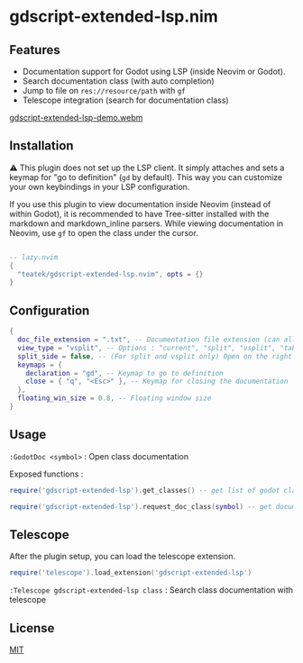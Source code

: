 # gdscript-extended-lsp.nim

## Features

- Documentation support for Godot using LSP (inside Neovim or Godot).
- Search documentation class (with auto completion)
- Jump to file on `res://resource/path` with `gf`
- Telescope integration (search for documentation class)

[gdscript-extended-lsp-demo.webm](https://github.com/user-attachments/assets/52cc29db-2612-4bfd-b963-3217cdb2f3be)

## Installation

⚠️ This plugin does not set up the LSP client. It simply attaches and sets a keymap for "go to definition" (`gd` by default). This way you can customize your own keybindings in your LSP configuration.

If you use this plugin to view documentation inside Neovim (instead of within Godot), it is recommended to have Tree-sitter installed with the markdown and markdown_inline parsers.
While viewing documentation in Neovim, use `gf` to open the class under the cursor.

```lua

-- lazy.nvim
{
  "teatek/gdscript-extended-lsp.nvim", opts = {}
}
```

## Configuration

```lua
{
  doc_file_extension = ".txt", -- Documentation file extension (can allow a better search in buffers list with telescope)
  view_type = "vsplit", -- Options : "current", "split", "vsplit", "tab", "floating"
  split_side = false, -- (For split and vsplit only) Open on the right or top on false and on the left or bottom on true
  keymaps = {
    declaration = "gd", -- Keymap to go to definition
    close = { "q", "<Esc>" }, -- Keymap for closing the documentation
  },
  floating_win_size = 0.8, -- Floating window size
}
```

## Usage

`:GodotDoc <symbol>` : Open class documentation

Exposed functions :

```lua
require('gdscript-extended-lsp').get_classes() -- get list of godot classes

require('gdscript-extended-lsp').request_doc_class(symbol) -- get documentation for a class
```

## Telescope

After the plugin setup, you can load the telescope extension.

```lua
require('telescope').load_extension('gdscript-extended-lsp')
```

`:Telescope gdscript-extended-lsp class` : Search class documentation with telescope


## License

[MIT](./LICENSE)
